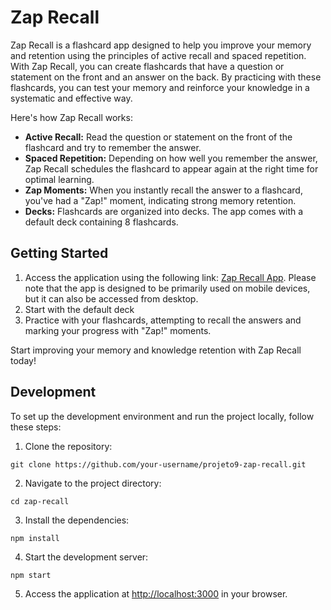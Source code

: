  <h1>Zap Recall</h1>
  <p>Zap Recall is a flashcard app designed to help you improve your memory and retention using the principles of active recall and spaced repetition. With Zap Recall, you can create flashcards that have a question or statement on the front and an answer on the back. By practicing with these flashcards, you can test your memory and reinforce your knowledge in a systematic and effective way.</p>
  <p>Here's how Zap Recall works:</p>
  <ul>
    <li><strong>Active Recall:</strong> Read the question or statement on the front of the flashcard and try to remember the answer.</li>
    <li><strong>Spaced Repetition:</strong> Depending on how well you remember the answer, Zap Recall schedules the flashcard to appear again at the right time for optimal learning.</li>
    <li><strong>Zap Moments:</strong> When you instantly recall the answer to a flashcard, you've had a "Zap!" moment, indicating strong memory retention.</li>
    <li><strong>Decks:</strong> Flashcards are organized into decks. The app comes with a default deck containing 8 flashcards.</li>
  </ul>
  <h2>Getting Started</h2>
  <ol>
    <li>Access the application using the following link: <a href="https://projeto9-zaprecall-hazel-two.vercel.app/">Zap Recall App</a>. Please note that the app is designed to be primarily used on mobile devices, but it can also be accessed from desktop.</li>
    <li>Start with the default deck</li>
    <li>Practice with your flashcards, attempting to recall the answers and marking your progress with "Zap!" moments.</li>
  </ol>
  <p>Start improving your memory and knowledge retention with Zap Recall today!</p>
  <h2>Development</h2>
  <p>To set up the development environment and run the project locally, follow these steps:</p>
  <ol>
    <li>Clone the repository:</li>
  </ol>
  <pre><code>git clone https://github.com/your-username/projeto9-zap-recall.git</code></pre>
  <ol start="2">
    <li>Navigate to the project directory:</li>
  </ol>
  <pre><code>cd zap-recall</code></pre>
  <ol start="3">
    <li>Install the dependencies:</li>
  </ol>
  <pre><code>npm install</code></pre>
  <ol start="4">
    <li>Start the development server:</li>
  </ol>
  <pre><code>npm start</code></pre>
  <ol start="5">
    <li>Access the application at <a href="http://localhost:3000">http://localhost:3000</a> in your browser.</li>
  </ol>
